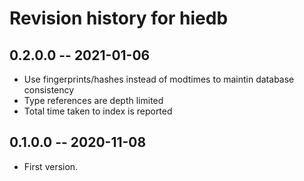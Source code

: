 # Revision history for hiedb

## 0.2.0.0 -- 2021-01-06

* Use fingerprints/hashes instead of modtimes to maintin database consistency
* Type references are depth limited
* Total time taken to index is reported

## 0.1.0.0 -- 2020-11-08

* First version.
